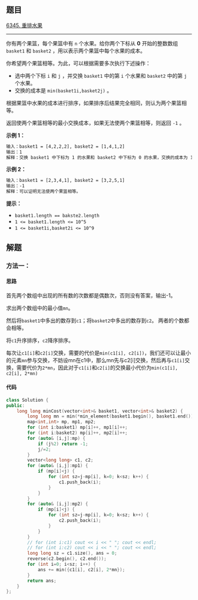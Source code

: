 ## 题目

[6345. 重排水果](https://leetcode.cn/problems/rearranging-fruits/)

---

你有两个果篮，每个果篮中有 `n` 个水果。给你两个下标从 **0** 开始的整数数组 `basket1` 和 `basket2` ，用以表示两个果篮中每个水果的成本。

你希望两个果篮相等。为此，可以根据需要多次执行下述操作：

-   选中两个下标 `i` 和 `j` ，并交换 `basket1` 中的第 `i` 个水果和 `basket2` 中的第 `j` 个水果。
-   交换的成本是 `min(basket1i,basket2j)` 。

根据果篮中水果的成本进行排序，如果排序后结果完全相同，则认为两个果篮相等。

返回使两个果篮相等的最小交换成本，如果无法使两个果篮相等，则返回 `-1` 。

  

**示例 1：**

```txt
输入：basket1 = [4,2,2,2], basket2 = [1,4,1,2]
输出：1
解释：交换 basket1 中下标为 1 的水果和 basket2 中下标为 0 的水果，交换的成本为 1 。此时，basket1 = [4,1,2,2] 且 basket2 = [2,4,1,2] 。重排两个数组，发现二者相等。
```

**示例 2：**

```txt
输入：basket1 = [2,3,4,1], basket2 = [3,2,5,1]
输出：-1
解释：可以证明无法使两个果篮相等。
```
  

**提示：**

-   `basket1.length == bakste2.length`
-   `1 <= basket1.length <= 10^5`
-   `1 <= basket1i,basket2i <= 10^9`

  

## 解题

### 方法一：

#### 思路

首先两个数组中出现的所有数的次数都是偶数次，否则没有答案，输出-1。

求出两个数组中的最小值`mn`。

然后将`basket1`中多出的数存到`c1`；将`basket2`中多出的数存到`c2`。
两者的个数都会相等。

将`c1`升序排序，`c2`降序排序。

每次让`c1[i]`和`c2[i]`交换，需要的代价是`min(c1[i], c2[i])`，我们还可以让最小的元素`mn`参与交换，不妨设mn在c1中，那么mn先与c2[i]交换，然后再与`c1[i]`交换，需要代价为`2*mn`，因此对于`c1[i]`和`c2[i]`的交换最小代价为`min(c1[i], c2[i], 2*mn)`

#### 代码

```cpp
class Solution {
public:
    long long minCost(vector<int>& basket1, vector<int>& basket2) {
        long long mn = min(*min_element(basket1.begin(), basket1.end()), *min_element(basket2.begin(), basket2.end()));
        map<int,int> mp, mp1, mp2;
        for (int i:basket1) mp[i]++, mp1[i]++;
        for (int i:basket2) mp[i]++, mp2[i]++;
        for (auto& [i,j]:mp) {
            if (j%2) return -1;
            j/=2;
        }
        vector<long long> c1, c2;
        for (auto& [i,j]:mp1) {
            if (mp[i]<j) {
                for (int sz=j-mp[i], k=0; k<sz; k++) {
                    c1.push_back(i);
                }
            }
        }
        for (auto& [i,j]:mp2) {
            if (mp[i]<j) {
                for (int sz=j-mp[i], k=0; k<sz; k++) {
                    c2.push_back(i);
                }
            }
        }
        // for (int i:c1) cout << i << " "; cout << endl;
        // for (int i:c2) cout << i << " "; cout << endl;
        long long sz = c1.size(), ans = 0;
        reverse(c2.begin(), c2.end());
        for (int i=0; i<sz; i++) {
            ans += min({c1[i], c2[i], 2*mn});
        }
        return ans;
    }
};
```
